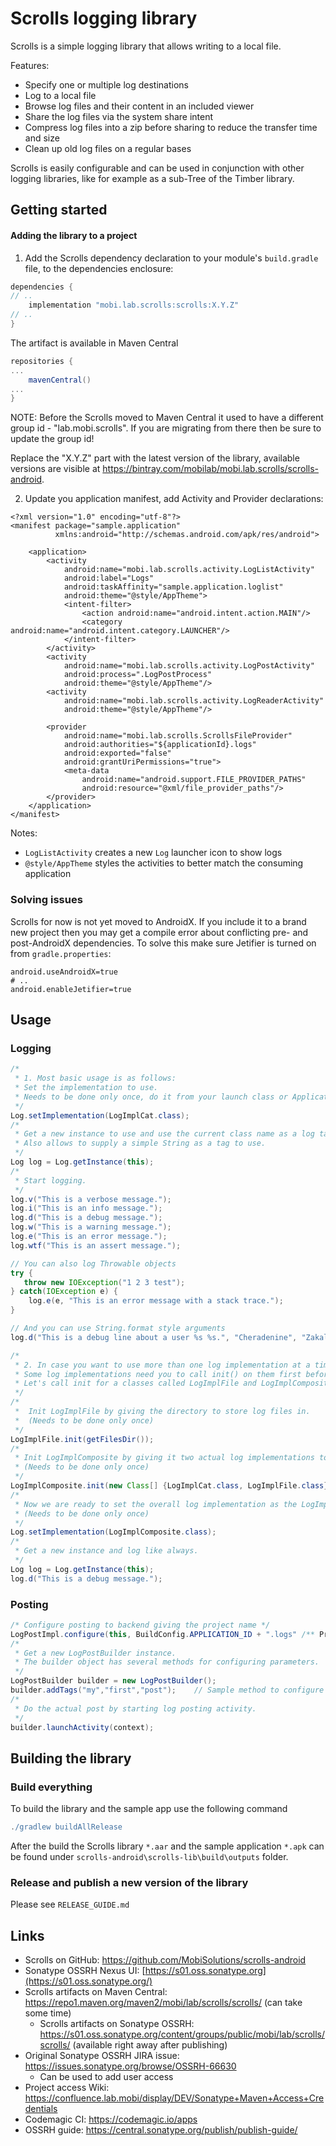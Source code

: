 # Scrolls logging library

Scrolls is a simple logging library that allows writing to a local file. 

Features:

- Specify one or multiple log destinations
- Log to a local file
- Browse log files and their content in an included viewer
- Share the log files via the system share intent
- Compress log files into a zip before sharing to reduce the transfer time and size
- Clean up old log files on a regular bases

Scrolls is easily configurable and can be used in conjunction with other logging libraries, like for example as a sub-Tree of the Timber library.

## Getting started

#### Adding the library to a project

1) Add the Scrolls dependency declaration to your module's `build.gradle` file, to the dependencies enclosure:

```groovy
dependencies {
// ..
    implementation "mobi.lab.scrolls:scrolls:X.Y.Z"
// ..
}
```

The artifact is available in Maven Central

```groovy
repositories {
...
    mavenCentral()
...
}
```

NOTE: Before the Scrolls moved to Maven Central it used to have a different group id -  "lab.mobi.scrolls". If you are migrating from there then be sure to update the group id!

Replace the "X.Y.Z" part with the latest version of the library, available versions are visible at https://bintray.com/mobilab/mobi.lab.scrolls/scrolls-android.

2) Update you application manifest, add Activity and Provider declarations:

```
<?xml version="1.0" encoding="utf-8"?>
<manifest package="sample.application"
          xmlns:android="http://schemas.android.com/apk/res/android">

    <application>
        <activity
            android:name="mobi.lab.scrolls.activity.LogListActivity"
            android:label="Logs"
            android:taskAffinity="sample.application.loglist"
            android:theme="@style/AppTheme">
            <intent-filter>
                <action android:name="android.intent.action.MAIN"/>
                <category android:name="android.intent.category.LAUNCHER"/>
            </intent-filter>
        </activity>
        <activity
            android:name="mobi.lab.scrolls.activity.LogPostActivity"
            android:process=".LogPostProcess"
            android:theme="@style/AppTheme"/>
        <activity
            android:name="mobi.lab.scrolls.activity.LogReaderActivity"
            android:theme="@style/AppTheme"/>

        <provider
            android:name="mobi.lab.scrolls.ScrollsFileProvider"
            android:authorities="${applicationId}.logs"
            android:exported="false"
            android:grantUriPermissions="true">
            <meta-data
                android:name="android.support.FILE_PROVIDER_PATHS"
                android:resource="@xml/file_provider_paths"/>
        </provider>
    </application>
</manifest>
```

Notes:
* `LogListActivity` creates a new `Log` launcher icon to show logs
* `@style/AppTheme` styles the activities to better match the consuming application

### Solving issues

Scrolls for now is not yet moved to AndroidX. If you include it to a brand new project then you may get a compile error about conflicting pre- and post-AndroidX dependencies. To solve this make sure Jetifier is turned on from `gradle.properties`:

```properties
android.useAndroidX=true
# ..
android.enableJetifier=true
```



## Usage

### Logging

```java
/*
 * 1. Most basic usage is as follows:
 * Set the implementation to use. 
 * Needs to be done only once, do it from your launch class or Application object. 
 */
Log.setImplementation(LogImplCat.class);  
/*
 * Get a new instance to use and use the current class name as a log tag. 
 * Also allows to supply a simple String as a tag to use.
 */
Log log = Log.getInstance(this);
/*
 * Start logging. 
 */
log.v("This is a verbose message.");
log.i("This is an info message.");
log.d("This is a debug message.");
log.w("This is a warning message.");
log.e("This is an error message.");
log.wtf("This is an assert message.");

// You can also log Throwable objects
try {
   throw new IOException("1 2 3 test"); 
} catch(IOException e) {
    log.e(e, "This is an error message with a stack trace.");
}

// And you can use String.format style arguments
log.d("This is a debug line about a user %s %s.", "Cheradenine", "Zakalwe");

/*
 * 2. In case you want to use more than one log implementation at a time you can use LogImplComposite class.
 * Some log implementations need you to call init() on them first before usage.
 * Let's call init for a classes called LogImplFile and LogImplComposite.
 */
/*
 *  Init LogImplFile by giving the directory to store log files in. 
 *  (Needs to be done only once)
 */
LogImplFile.init(getFilesDir());
/*
 * Init LogImplComposite by giving it two actual log implementations to use, the LogCat one and the File one
 * (Needs to be done only once)
 */
LogImplComposite.init(new Class[] {LogImplCat.class, LogImplFile.class});
/*
 * Now we are ready to set the overall log implementation as the LogImplComposite class
 * (Needs to be done only once)
 */
Log.setImplementation(LogImplComposite.class);
/*
 * Get a new instance and log like always.
 */
Log log = Log.getInstance(this);
log.d("This is a debug message.");

```

### Posting

```java
/* Configure posting to backend giving the project name */
LogPostImpl.configure(this, BuildConfig.APPLICATION_ID + ".logs" /** Provider **/);
/*
 * Get a new LogPostBuilder instance.
 * The builder object has several methods for configuring parameters.
 */
LogPostBuilder builder = new LogPostBuilder();
builder.addTags("my","first","post");    // Sample method to configure tags for the post
/*
 * Do the actual post by starting log posting activity.
 */
builder.launchActivity(context);

```

## Building the library

### Build everything

To build the library and the sample app use the following command

```groovy
./gradlew buildAllRelease
```

After the build the Scrolls library `*.aar` and the sample application `*.apk` can be found under `scrolls-android\scrolls-lib\build\outputs` folder.

### Release and publish a new version of the library

Please see `RELEASE_GUIDE.md`

## Links

- Scrolls on GitHub: https://github.com/MobiSolutions/scrolls-android
- Sonatype OSSRH Nexus UI: [https://s01.oss.sonatype.org](https://s01.oss.sonatype.org/)
- Scrolls artifacts on Maven Central: https://repo1.maven.org/maven2/mobi/lab/scrolls/scrolls/ (can take some time)
  - Scrolls artifacts on Sonatype OSSRH: https://s01.oss.sonatype.org/content/groups/public/mobi/lab/scrolls/scrolls/ (available right away after publishing)
- Original Sonatype OSSRH JIRA issue: https://issues.sonatype.org/browse/OSSRH-66630
  - Can be used to add user access
- Project access Wiki: https://confluence.lab.mobi/display/DEV/Sonatype+Maven+Access+Credentials
- Codemagic CI: https://codemagic.io/apps
- OSSRH guide: https://central.sonatype.org/publish/publish-guide/